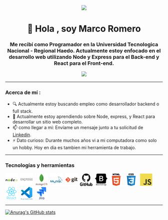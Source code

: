 <div align="center">
    <img src="https://64.media.tumblr.com/c8373add74ec09f232e195611272686d/tumblr_mhgbn9GQgj1rtcnalo1_500.gif?cid=ecf05e47owi91nf0u4i2elonj0js5rbrvd4pfer2safyi0bl&rid=giphy.gif" width="300"/>
    <h1 align="center">👋 Hola , soy Marco Romero</h1>
    <h3 align="center"> Me recibí como Programador en la Universidad Tecnologica Nacional - Regional Haedo. Actualmente estoy enfocado en el desarrollo web utilizando Node y Express para el Back-end y React para el Front-end.  
    </h3>
    <div>
        <a href="https://www.linkedin.com/in/marcodromero"><img src="https://img.shields.io/badge/Linkedin-marcodromero-brightgreen?style=social&logo=linkedin"/></a>
    </div>
</div>

---

### Acerca de mí :

- 🔍 Actualmente estoy buscando empleo como desarrollador backend o full stack.
- 🌱 Actualmente estoy aprendiendo sobre Node, express, y React para desarrollar un sitio web completo.
- 📫 como llegar a mi: Envíame un mensaje junto a tu solicitud de [Linkedin](https://www.linkedin.com/in/marcodromero).
- ⚡ Dato curioso: Durante muchos años vi a mi computadora como solo un hobby. Hoy en dia es tambien mi herramienta de trabajo.

---

<div align="left">
    <h3>Tecnologías y herramientas</h3>
    <img src="https://raw.githubusercontent.com/devicons/devicon/1119b9f84c0290e0f0b38982099a2bd027a48bf1/icons/nodejs/nodejs-original-wordmark.svg" widht="40" height="40">&nbsp
    <img src="https://raw.githubusercontent.com/devicons/devicon/1119b9f84c0290e0f0b38982099a2bd027a48bf1/icons/express/express-original-wordmark.svg" widht="40" height="40">&nbsp
    <img src="https://raw.githubusercontent.com/devicons/devicon/1119b9f84c0290e0f0b38982099a2bd027a48bf1/icons/mongodb/mongodb-original-wordmark.svg" widht="40" height="40">&nbsp
    <img src="https://raw.githubusercontent.com/devicons/devicon/1119b9f84c0290e0f0b38982099a2bd027a48bf1/icons/mysql/mysql-plain-wordmark.svg" widht="40" height="40">&nbsp
    <img src="https://raw.githubusercontent.com/devicons/devicon/1119b9f84c0290e0f0b38982099a2bd027a48bf1/icons/git/git-original-wordmark.svg" widht="40" height="40">&nbsp
    <img src="https://raw.githubusercontent.com/devicons/devicon/1119b9f84c0290e0f0b38982099a2bd027a48bf1/icons/github/github-original-wordmark.svg" widht="40" height="40">&nbsp
    <img src="https://raw.githubusercontent.com/devicons/devicon/1119b9f84c0290e0f0b38982099a2bd027a48bf1/icons/bootstrap/bootstrap-plain-wordmark.svg" widht="40" height="40">&nbsp    
    <img src="https://raw.githubusercontent.com/devicons/devicon/1119b9f84c0290e0f0b38982099a2bd027a48bf1/icons/html5/html5-original-wordmark.svg" widht="40" height="40">&nbsp
    <img src="https://raw.githubusercontent.com/devicons/devicon/1119b9f84c0290e0f0b38982099a2bd027a48bf1/icons/css3/css3-original-wordmark.svg" widht="40" height="40">&nbsp
    <img src="https://raw.githubusercontent.com/devicons/devicon/1119b9f84c0290e0f0b38982099a2bd027a48bf1/icons/javascript/javascript-original.svg" widht="40" height="40">&nbsp
    <img src="https://raw.githubusercontent.com/devicons/devicon/1119b9f84c0290e0f0b38982099a2bd027a48bf1/icons/react/react-original-wordmark.svg" widht="40" height="40">&nbsp  
    <img src="https://raw.githubusercontent.com/devicons/devicon/1119b9f84c0290e0f0b38982099a2bd027a48bf1/icons/vscode/vscode-original-wordmark.svg" widht="40" height="40">&nbsp
    <img src="https://raw.githubusercontent.com/devicons/devicon/1119b9f84c0290e0f0b38982099a2bd027a48bf1/icons/jira/jira-original-wordmark.svg" widht="40" height="40">
</div>

---

[![Anurag's GitHub stats](https://github-readme-stats.vercel.app/api?username=marcodromero)](https://github.com/anuraghazra/github-readme-stats)



<!--
**marcodromero/marcodromero** is a ✨ _special_ ✨ repository because its `README.md` (this file) appears on your GitHub profile.

Here are some ideas to get you started:
- 😄 Pronouns: ...
- 👯 I’m looking to collaborate on ...
- 🤔 I’m looking for help with ...
- - 💬 Ask me about ...
-->
